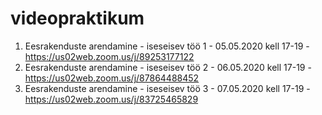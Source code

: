# videopraktikum
1. Eesrakenduste arendamine - iseseisev töö 1 - 05.05.2020 kell 17-19 - https://us02web.zoom.us/j/89253177122
1. Eesrakenduste arendamine - iseseisev töö 2 - 06.05.2020 kell 17-19 - https://us02web.zoom.us/j/87864488452
1. Eesrakenduste arendamine - iseseisev töö 3 - 07.05.2020 kell 17-19 - https://us02web.zoom.us/j/83725465829

